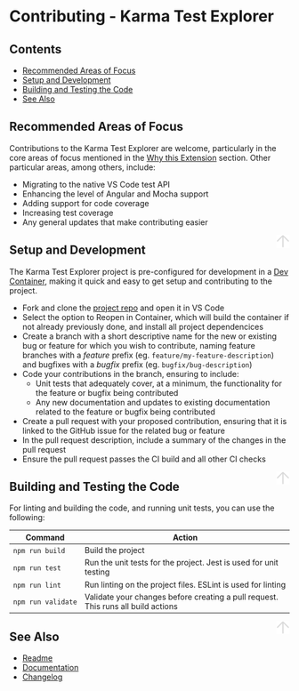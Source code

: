 # Contributing - Karma Test Explorer

## Contents

- [Recommended Areas of Focus](#recommended-areas-of-focus)
- [Setup and Development](#setup-and-development)
- [Building and Testing the Code](#building-and-testing-the-code)
- [See Also](#see-also)

## Recommended Areas of Focus

Contributions to the Karma Test Explorer are welcome, particularly in the core areas of focus mentioned in the [Why this Extension](README.md#why-this-extension) section. Other particular areas, among others, include:

- Migrating to the native VS Code test API
- Enhancing the level of Angular and Mocha support
- Adding support for code coverage
- Increasing test coverage
- Any general updates that make contributing easier

<a href="#contents"><img align="right" height="24" src="docs/img/back-to-top.png"></a>

## Setup and Development

The Karma Test Explorer project is pre-configured for development in a [Dev Container](https://code.visualstudio.com/docs/remote/containers), making it quick and easy to get setup and contributing to the project.

- Fork and clone the [project repo](https://github.com/lucono/karma-test-explorer) and open it in VS Code
- Select the option to Reopen in Container, which will build the container if not already previously done, and install all project dependencices
- Create a branch with a short descriptive name for the new or existing bug or feature for which you wish to contribute, naming feature branches with a _feature_ prefix (eg. `feature/my-feature-description`) and bugfixes with a _bugfix_ prefix (eg. `bugfix/bug-description`)
- Code your contributions in the branch, ensuring to include:
  - Unit tests that adequately cover, at a minimum, the functionality for the feature or bugfix being contributed
  - Any new documentation and updates to existing documentation related to the feature or bugfix being contributed
- Create a pull request with your proposed contribution, ensuring that it is linked to the GitHub issue for the related bug or feature
- In the pull request description, include a summary of the changes in the pull request
- Ensure the pull request passes the CI build and all other CI checks

<a href="#contents"><img align="right" height="24" src="docs/img/back-to-top.png"></a>

## Building and Testing the Code

For linting and building the code, and running unit tests, you can use the following:

  Command | Action
  --------|-------
  <code>npm&nbsp;run&nbsp;build</code> | Build the project
  <code>npm&nbsp;run&nbsp;test</code>  | Run the unit tests for the project. Jest is used for unit testing
  <code>npm&nbsp;run&nbsp;lint</code>  | Run linting on the project files. ESLint is used for linting
  <code>npm&nbsp;run&nbsp;validate</code> | Validate your changes before creating a pull request. This runs all build actions

<a href="#contents"><img align="right" height="24" src="docs/img/back-to-top.png"></a>

## See Also

- [Readme](README.md#karma-test-explorer-for-visual-studio-code)
- [Documentation](docs/documentation.md#documentation---karma-test-explorer)
- [Changelog](CHANGELOG.md#changelog)
